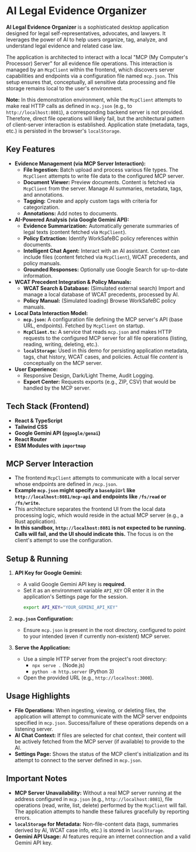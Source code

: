 # AI Legal Evidence Organizer

**AI Legal Evidence Organizer** is a sophisticated desktop application designed for legal self-representatives, advocates, and lawyers. It leverages the power of AI to help users organize, tag, analyze, and understand legal evidence and related case law.

The application is architected to interact with a local "MCP (My Computer's Processor) Server" for all evidence file operations. This interaction is managed by an `McpClient` within the frontend, which discovers server capabilities and endpoints via a configuration file named `mcp.json`. This setup ensures that, conceptually, all sensitive data processing and file storage remains local to the user's environment.

**Note:** In this demonstration environment, while the `McpClient` attempts to make real HTTP calls as defined in `mcp.json` (e.g., to `http://localhost:8081`), a corresponding backend server is not provided. Therefore, direct file operations will likely fail, but the architectural pattern of client-server interaction is established. Application state (metadata, tags, etc.) is persisted in the browser's `localStorage`.

## Key Features

*   **Evidence Management (via MCP Server Interaction):**
    *   **File Ingestion:** Batch upload and process various file types. The `McpClient` attempts to write file data to the configured MCP server.
    *   **Document Viewer:** Preview documents. Content is fetched via `McpClient` from the server. Manage AI summaries, metadata, tags, and annotations.
    *   **Tagging:** Create and apply custom tags with criteria for categorization.
    *   **Annotations:** Add notes to documents.
*   **AI-Powered Analysis (via Google Gemini API):**
    *   **Evidence Summarization:** Automatically generate summaries of legal texts (content fetched via `McpClient`).
    *   **Policy Extraction:** Identify WorkSafeBC policy references within documents.
    *   **Intelligent Chat Agent:** Interact with an AI assistant. Context can include files (content fetched via `McpClient`), WCAT precedents, and policy manuals.
    *   **Grounded Responses:** Optionally use Google Search for up-to-date information.
*   **WCAT Precedent Integration & Policy Manuals:**
    *   **WCAT Search & Database:** (Simulated external search) Import and manage a local database of WCAT precedents, processed by AI.
    *   **Policy Manual:** (Simulated loading) Browse WorkSafeBC policy manuals.
*   **Local Data Interaction Model:**
    *   **`mcp.json`:** A configuration file defining the MCP server's API (base URL, endpoints). Fetched by `McpClient` on startup.
    *   **`McpClient.ts`:** A service that reads `mcp.json` and makes HTTP requests to the configured MCP server for all file operations (listing, reading, writing, deleting, etc.).
    *   **`localStorage`:** Used in this demo for persisting application metadata, tags, chat history, WCAT cases, and policies. Actual file *content* is conceptually on the MCP server.
*   **User Experience:**
    *   Responsive Design, Dark/Light Theme, Audit Logging.
    *   **Export Center:** Requests exports (e.g., ZIP, CSV) that would be handled by the MCP server.

## Tech Stack (Frontend)

*   **React & TypeScript**
*   **Tailwind CSS**
*   **Google Gemini API (`@google/genai`)**
*   **React Router**
*   **ESM Modules with `importmap`**

## MCP Server Interaction

*   The frontend `McpClient` attempts to communicate with a local server whose endpoints are defined in `/mcp.json`.
*   **Example `mcp.json` might specify a `baseApiUrl` like `http://localhost:8081/mcp-api` and endpoints like `/fs/read` or `/fs/write`.**
*   This architecture separates the frontend UI from the local data processing logic, which would reside in the actual MCP server (e.g., a Rust application).
*   **In this sandbox, `http://localhost:8081` is not expected to be running. Calls will fail, and the UI should indicate this.** The focus is on the client's attempt to use the configuration.

## Setup & Running

1.  **API Key for Google Gemini:**
    *   A valid Google Gemini API key is **required**.
    *   Set it as an environment variable `API_KEY` OR enter it in the application's Settings page for the session.
        ```bash
        export API_KEY="YOUR_GEMINI_API_KEY"
        ```

2.  **`mcp.json` Configuration:**
    *   Ensure `mcp.json` is present in the root directory, configured to point to your intended (even if currently non-existent) MCP server.

3.  **Serve the Application:**
    *   Use a simple HTTP server from the project's root directory:
        *   `npx serve .` (Node.js)
        *   `python -m http.server` (Python 3)
    *   Open the provided URL (e.g., `http://localhost:3000`).

## Usage Highlights

*   **File Operations:** When ingesting, viewing, or deleting files, the application will attempt to communicate with the MCP server endpoints specified in `mcp.json`. Success/failure of these operations depends on a listening server.
*   **AI Chat Context:** If files are selected for chat context, their content will be actively fetched from the MCP server (if available) to provide to the AI.
*   **Settings Page:** Shows the status of the MCP client's initialization and its attempt to connect to the server defined in `mcp.json`.

## Important Notes

*   **MCP Server Unavailability:** Without a real MCP server running at the address configured in `mcp.json` (e.g., `http://localhost:8081`), file operations (read, write, list, delete) performed by the `McpClient` will fail. The application attempts to handle these failures gracefully by reporting errors.
*   **`localStorage` for Metadata:** Non-file-content data (tags, summaries derived by AI, WCAT case info, etc.) is stored in `localStorage`.
*   **Gemini API Usage:** AI features require an internet connection and a valid Gemini API key.
